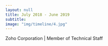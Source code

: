 ```yaml
---
layout: null
title: July 2018 - June 2019
subtitle:
image: "img/timeline/4.jpg"
---
```

Zoho Corporation | Member of Technical Staff